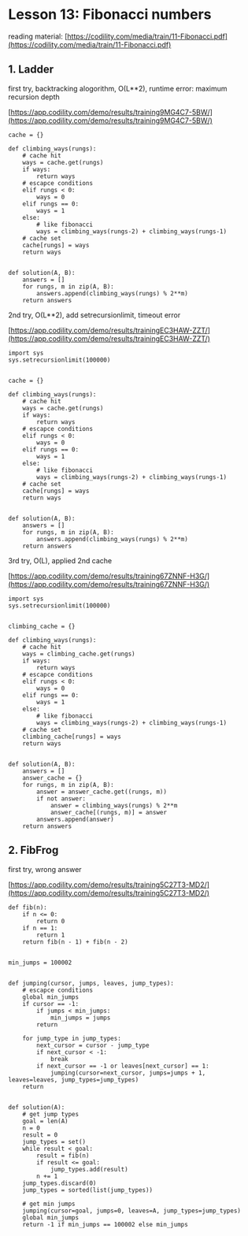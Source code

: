 # Lesson 13: Fibonacci numbers

reading material: [https://codility.com/media/train/11-Fibonacci.pdf](https://codility.com/media/train/11-Fibonacci.pdf)

## 1. Ladder

first try, backtracking alogorithm, O(L**2), runtime error: maximum recursion depth

[https://app.codility.com/demo/results/training9MG4C7-5BW/](https://app.codility.com/demo/results/training9MG4C7-5BW/)

    cache = {}

    def climbing_ways(rungs):
        # cache hit
        ways = cache.get(rungs)
        if ways:
            return ways
        # escapce conditions
        elif rungs < 0:
            ways = 0
        elif rungs == 0:
            ways = 1
        else:
            # like fibonacci
            ways = climbing_ways(rungs-2) + climbing_ways(rungs-1)
        # cache set
        cache[rungs] = ways
        return ways


    def solution(A, B):
        answers = []
        for rungs, m in zip(A, B):
            answers.append(climbing_ways(rungs) % 2**m)
        return answers

2nd try, O(L**2), add setrecursionlimit, timeout error

[https://app.codility.com/demo/results/trainingEC3HAW-ZZT/](https://app.codility.com/demo/results/trainingEC3HAW-ZZT/)

    import sys
    sys.setrecursionlimit(100000)


    cache = {}

    def climbing_ways(rungs):
        # cache hit
        ways = cache.get(rungs)
        if ways:
            return ways
        # escapce conditions
        elif rungs < 0:
            ways = 0
        elif rungs == 0:
            ways = 1
        else:
            # like fibonacci
            ways = climbing_ways(rungs-2) + climbing_ways(rungs-1)
        # cache set
        cache[rungs] = ways
        return ways


    def solution(A, B):
        answers = []
        for rungs, m in zip(A, B):
            answers.append(climbing_ways(rungs) % 2**m)
        return answers

3rd try, O(L), applied 2nd cache

[https://app.codility.com/demo/results/training67ZNNF-H3G/](https://app.codility.com/demo/results/training67ZNNF-H3G/)

    import sys
    sys.setrecursionlimit(100000)


    climbing_cache = {}

    def climbing_ways(rungs):
        # cache hit
        ways = climbing_cache.get(rungs)
        if ways:
            return ways
        # escapce conditions
        elif rungs < 0:
            ways = 0
        elif rungs == 0:
            ways = 1
        else:
            # like fibonacci
            ways = climbing_ways(rungs-2) + climbing_ways(rungs-1)
        # cache set
        climbing_cache[rungs] = ways
        return ways


    def solution(A, B):
        answers = []
        answer_cache = {}
        for rungs, m in zip(A, B):
            answer = answer_cache.get((rungs, m))
            if not answer:
                answer = climbing_ways(rungs) % 2**m
                answer_cache[(rungs, m)] = answer
            answers.append(answer)
        return answers

## 2. FibFrog

first try, wrong answer

[https://app.codility.com/demo/results/training5C27T3-MD2/](https://app.codility.com/demo/results/training5C27T3-MD2/)

    def fib(n):
        if n <= 0:
            return 0
        if n == 1:
            return 1
        return fib(n - 1) + fib(n - 2)


    min_jumps = 100002


    def jumping(cursor, jumps, leaves, jump_types):
        # escapce conditions
        global min_jumps
        if cursor == -1:
            if jumps < min_jumps:
                min_jumps = jumps
            return

        for jump_type in jump_types:
            next_cursor = cursor - jump_type
            if next_cursor < -1:
                break
            if next_cursor == -1 or leaves[next_cursor] == 1:
                jumping(cursor=next_cursor, jumps=jumps + 1, leaves=leaves, jump_types=jump_types)
        return


    def solution(A):
        # get jump types
        goal = len(A)
        n = 0
        result = 0
        jump_types = set()
        while result < goal:
            result = fib(n)
            if result <= goal:
                jump_types.add(result)
            n += 1
        jump_types.discard(0)
        jump_types = sorted(list(jump_types))

        # get min jumps
        jumping(cursor=goal, jumps=0, leaves=A, jump_types=jump_types)
        global min_jumps
        return -1 if min_jumps == 100002 else min_jumps